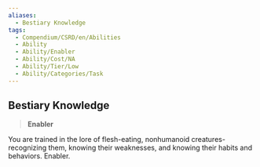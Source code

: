 ```yaml
---
aliases:
  - Bestiary Knowledge
tags:
  - Compendium/CSRD/en/Abilities
  - Ability
  - Ability/Enabler
  - Ability/Cost/NA
  - Ability/Tier/Low
  - Ability/Categories/Task
---
```

    
      
## Bestiary Knowledge      
>**Enabler**    
      
You are trained in the lore of flesh-eating, nonhumanoid creatures-recognizing them, knowing their weaknesses, and knowing their habits and behaviors. Enabler.
